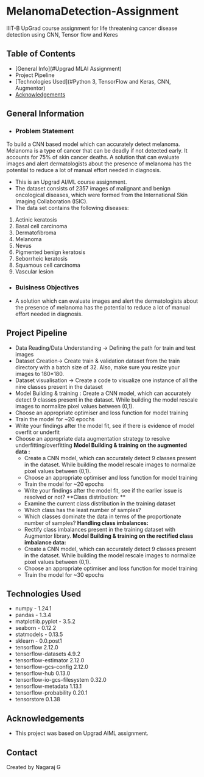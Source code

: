 # MelanomaDetection-Assignment
IIIT-B UpGrad course assignment for life threatening cancer disease detection using CNN, Tensor flow and Keres  

## Table of Contents
* [General Info](#Upgrad MLAI Assignment)
* Project Pipeline
* [Technologies Used](#Python 3, TensorFlow and Keras, CNN, Augmentor)
* [Acknowledgements](#acknowledgements)

## General Information
* ### Problem Statement
To build a CNN based model which can accurately detect melanoma. Melanoma is a type of cancer that can be deadly if not detected early. It accounts for 75% of skin cancer deaths. A solution that can evaluate images and alert dermatologists about the presence of melanoma has the potential to reduce a lot of manual effort needed in diagnosis.

- This is an Upgrad AI/ML course assignment.
- The dataset consists of 2357 images of malignant and benign oncological diseases, which were formed from the International Skin Imaging Collaboration (ISIC).
- The data set contains the following diseases:

1. Actinic keratosis
2. Basal cell carcinoma
3. Dermatofibroma
4. Melanoma
5. Nevus
6. Pigmented benign keratosis
7. Seborrheic keratosis
8. Squamous cell carcinoma
9. Vascular lesion
 
* ### Buisiness Objectives
- A solution which can evaluate images and alert the dermatologists about the presence of melanoma has the potential to reduce a lot of manual effort needed in diagnosis.

## Project Pipeline
- Data Reading/Data Understanding → Defining the path for train and test images 
- Dataset Creation→ Create train & validation dataset from the train directory with a batch size of 32. Also, make sure you resize your images to 180*180.
- Dataset visualisation → Create a code to visualize one instance of all the nine classes present in the dataset 
- Model Building & training : 
    Create a CNN model, which can accurately detect 9 classes present in the dataset. While building the model rescale images to normalize pixel values between (0,1).
- Choose an appropriate optimiser and loss function for model training
- Train the model for ~20 epochs
- Write your findings after the model fit, see if there is evidence of model overfit or underfit
- Choose an appropriate data augmentation strategy to resolve underfitting/overfitting 
**Model Building & training on the augmented data :**
  - Create a CNN model, which can accurately detect 9 classes present in the dataset. While building the model rescale images to normalize pixel values between (0,1).
  - Choose an appropriate optimiser and loss function for model training
  - Train the model for ~20 epochs
  - Write your findings after the model fit, see if the earlier issue is resolved or not?
**Class distribution: **
  - Examine the current class distribution in the training dataset 
  - Which class has the least number of samples?
  - Which classes dominate the data in terms of the proportionate number of samples?
**Handling class imbalances:** 
  - Rectify class imbalances present in the training dataset with Augmentor library.
**Model Building & training on the rectified class imbalance data:**
  - Create a CNN model, which can accurately detect 9 classes present in the dataset. While building the model rescale images to normalize pixel values between (0,1).
  - Choose an appropriate optimiser and loss function for model training
  - Train the model for ~30 epochs
  
## Technologies Used
- numpy - 1.24.1
- pandas - 1.3.4
- matplotlib.pyplot - 3.5.2
- seaborn - 0.12.2
- statmodels - 0.13.5
- sklearn - 0.0.post1
- tensorflow   2.12.0
- tensorflow-datasets  4.9.2
- tensorflow-estimator    2.12.0
- tensorflow-gcs-config   2.12.0
- tensorflow-hub     0.13.0
- tensorflow-io-gcs-filesystem     0.32.0
- tensorflow-metadata    1.13.1
- tensorflow-probability  0.20.1
- tensorstore   0.1.38

## Acknowledgements
- This project was based on Upgrad AIML assignment.

## Contact
Created by Nagaraj G 
